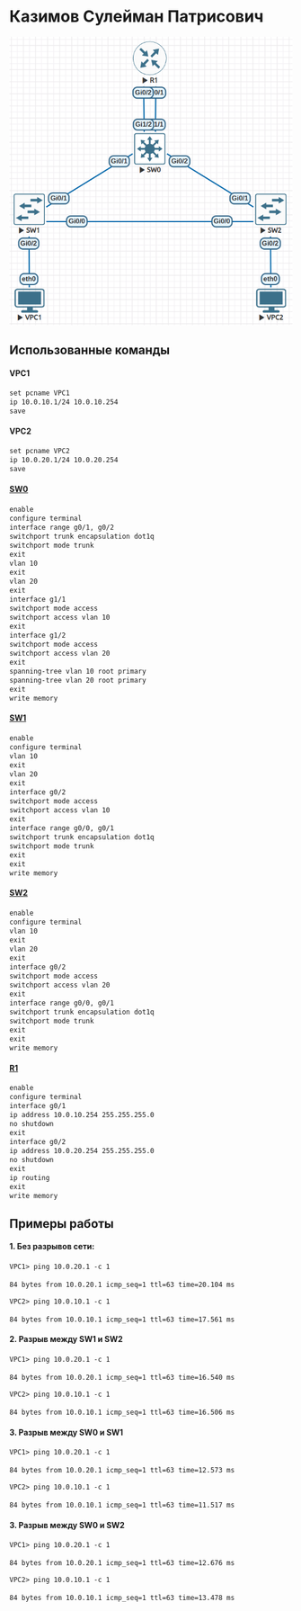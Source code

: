 # Казимов Сулейман Патрисович

![Схема в EVE-NG](img/topology.png)

## Использованные команды
#### VPC1
```
set pcname VPC1
ip 10.0.10.1/24 10.0.10.254
save
```

#### VPC2
```
set pcname VPC2
ip 10.0.20.1/24 10.0.20.254
save
```

#### [SW0](cfg/SW0.txt)
```
enable
configure terminal
interface range g0/1, g0/2
switchport trunk encapsulation dot1q
switchport mode trunk
exit
vlan 10
exit
vlan 20
exit
interface g1/1
switchport mode access
switchport access vlan 10
exit
interface g1/2
switchport mode access
switchport access vlan 20
exit
spanning-tree vlan 10 root primary
spanning-tree vlan 20 root primary
exit
write memory
```

#### [SW1](cfg/SW1.txt)
```
enable
configure terminal
vlan 10
exit
vlan 20
exit
interface g0/2
switchport mode access
switchport access vlan 10
exit
interface range g0/0, g0/1
switchport trunk encapsulation dot1q
switchport mode trunk
exit
exit
write memory
```

#### [SW2](cfg/SW2.txt)
```
enable
configure terminal
vlan 10
exit
vlan 20
exit
interface g0/2
switchport mode access
switchport access vlan 20
exit
interface range g0/0, g0/1
switchport trunk encapsulation dot1q
switchport mode trunk
exit
exit
write memory
```

#### [R1](cfg/R1.txt)
```
enable
configure terminal
interface g0/1
ip address 10.0.10.254 255.255.255.0
no shutdown
exit
interface g0/2
ip address 10.0.20.254 255.255.255.0
no shutdown
exit
ip routing
exit
write memory
```

## Примеры работы
#### 1. Без разрывов сети:

```
VPC1> ping 10.0.20.1 -c 1

84 bytes from 10.0.20.1 icmp_seq=1 ttl=63 time=20.104 ms
```
```
VPC2> ping 10.0.10.1 -c 1

84 bytes from 10.0.10.1 icmp_seq=1 ttl=63 time=17.561 ms
```

#### 2. Разрыв между SW1 и SW2
```
VPC1> ping 10.0.20.1 -c 1

84 bytes from 10.0.20.1 icmp_seq=1 ttl=63 time=16.540 ms
```
```
VPC2> ping 10.0.10.1 -c 1

84 bytes from 10.0.10.1 icmp_seq=1 ttl=63 time=16.506 ms
```

#### 3. Разрыв между SW0 и SW1
```
VPC1> ping 10.0.20.1 -c 1

84 bytes from 10.0.20.1 icmp_seq=1 ttl=63 time=12.573 ms
```
```
VPC2> ping 10.0.10.1 -c 1

84 bytes from 10.0.10.1 icmp_seq=1 ttl=63 time=11.517 ms
```


#### 3. Разрыв между SW0 и SW2
```
VPC1> ping 10.0.20.1 -c 1

84 bytes from 10.0.20.1 icmp_seq=1 ttl=63 time=12.676 ms
```
```
VPC2> ping 10.0.10.1 -c 1

84 bytes from 10.0.10.1 icmp_seq=1 ttl=63 time=13.478 ms
```

